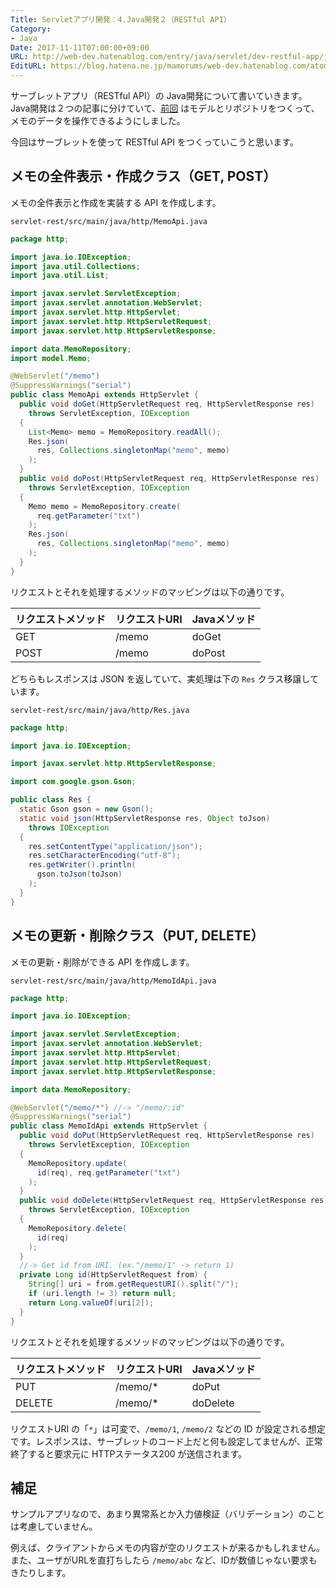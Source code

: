 ```yaml
---
Title: Servletアプリ開発：4.Java開発２（RESTful API）
Category:
- Java
Date: 2017-11-11T07:00:00+09:00
URL: http://web-dev.hatenablog.com/entry/java/servlet/dev-restful-app/java2
EditURL: https://blog.hatena.ne.jp/mamorums/web-dev.hatenablog.com/atom/entry/8599973812315713579
---
```


サーブレットアプリ（RESTful API）の Java開発について書いていきます。Java開発は２つの記事に分けていて、[前回](/entry/java/servlet/dev-restful-app/java1) はモデルとリポジトリをつくって、メモのデータを操作できるようにしました。

今回はサーブレットを使って RESTful API をつくっていこうと思います。


## メモの全件表示・作成クラス（GET, POST）
メモの全件表示と作成を実装する API を作成します。

`servlet-rest/src/main/java/http/MemoApi.java`

```java
package http;

import java.io.IOException;
import java.util.Collections;
import java.util.List;

import javax.servlet.ServletException;
import javax.servlet.annotation.WebServlet;
import javax.servlet.http.HttpServlet;
import javax.servlet.http.HttpServletRequest;
import javax.servlet.http.HttpServletResponse;

import data.MemoRepository;
import model.Memo;

@WebServlet("/memo")
@SuppressWarnings("serial")
public class MemoApi extends HttpServlet {
  public void doGet(HttpServletRequest req, HttpServletResponse res)
    throws ServletException, IOException
  {
    List<Memo> memo = MemoRepository.readAll();
    Res.json(
      res, Collections.singletonMap("memo", memo)
    );
  }
  public void doPost(HttpServletRequest req, HttpServletResponse res)
    throws ServletException, IOException
  {
    Memo memo = MemoRepository.create(
      req.getParameter("txt")
    );
    Res.json(
      res, Collections.singletonMap("memo", memo)
    );
  }
}
```

リクエストとそれを処理するメソッドのマッピングは以下の通りです。

| リクエストメソッド | リクエストURI | Javaメソッド |
|----------------------|-----------------|----------------|
| GET                      | /memo          | doGet           |
| POST                    | /memo          | doPost          |

どちらもレスポンスは JSON を返していて、実処理は下の `Res` クラス移譲しています。

`servlet-rest/src/main/java/http/Res.java`

```java
package http;

import java.io.IOException;

import javax.servlet.http.HttpServletResponse;

import com.google.gson.Gson;

public class Res {
  static Gson gson = new Gson();
  static void json(HttpServletResponse res, Object toJson)
    throws IOException
  {
    res.setContentType("application/json");
    res.setCharacterEncoding("utf-8");
    res.getWriter().println(
      gson.toJson(toJson)
    );
  }
}
```


## メモの更新・削除クラス（PUT, DELETE）
メモの更新・削除ができる API を作成します。

`servlet-rest/src/main/java/http/MemoIdApi.java`

```java
package http;

import java.io.IOException;

import javax.servlet.ServletException;
import javax.servlet.annotation.WebServlet;
import javax.servlet.http.HttpServlet;
import javax.servlet.http.HttpServletRequest;
import javax.servlet.http.HttpServletResponse;

import data.MemoRepository;

@WebServlet("/memo/*") //-> "/memo/:id"
@SuppressWarnings("serial")
public class MemoIdApi extends HttpServlet {
  public void doPut(HttpServletRequest req, HttpServletResponse res)
    throws ServletException, IOException
  {
    MemoRepository.update(
      id(req), req.getParameter("txt")
    );
  }
  public void doDelete(HttpServletRequest req, HttpServletResponse res)
    throws ServletException, IOException
  {
    MemoRepository.delete(
      id(req)
    );
  }
  //-> Get id from URI. (ex."/memo/1" -> return 1)
  private Long id(HttpServletRequest from) {
    String[] uri = from.getRequestURI().split("/");
    if (uri.length != 3) return null;
    return Long.valueOf(uri[2]);
  }
}
```

リクエストとそれを処理するメソッドのマッピングは以下の通りです。

| リクエストメソッド | リクエストURI | Javaメソッド |
|----------------------|-----------------|----------------|
| PUT                      | /memo/*       | doPut           |
| DELETE                | /memo/*        | doDelete      |

リクエストURI の「`*`」は可変で、`/memo/1`, `/memo/2` などの ID が設定される想定です。レスポンスは、サーブレットのコード上だと何も設定してませんが、正常終了すると要求元に HTTPステータス200 が送信されます。


## 補足
サンプルアプリなので、あまり異常系とか入力値検証（バリデーション）のことは考慮していません。

例えば、クライアントからメモの内容が空のリクエストが来るかもしれません。また、ユーザがURLを直打ちしたら `/memo/abc` など、IDが数値じゃない要求もきたりします。
